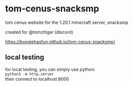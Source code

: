 # tom-cenus-snacksmp
tom cenus website for the 1.20.1 minecraft server, snacksmp

created for @tomzitiger (discord) <br>

https://boogiehasfun.github.io/tom-cenus-snacksmp/
## local testing
for local testing, you can simply use python: <br>
`python3 -m http.server` <br>
then connect to localhost:8000
